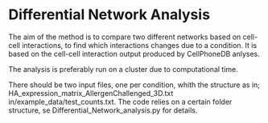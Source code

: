 # Differential Network Analysis

The aim of the method is to compare two different networks based on cell-cell interactions, to find which interactions changes due to a condition. It is based on the cell-cell interaction output produced by CellPhoneDB anlyses.  

The analysis is preferably run on a cluster due to computational time.

There should be two input files, one per condition, whith the structure as in; HA_expression_matrix_AllergenChallenged_3D.txt in/example_data/test_counts.txt. The code relies on a certain folder structure, se Differential_Network_analysis.py for details.

